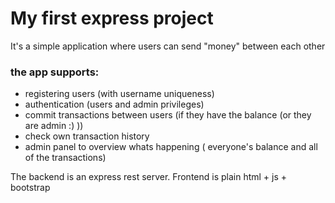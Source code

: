 # My first express project
It's a simple application where users can send "money" between each other
### the app supports:
- registering users (with username uniqueness)
- authentication (users and admin privileges)
- commit transactions between users (if they have the balance (or they are admin :) ))
- check own transaction history
- admin panel to overview whats happening ( everyone's balance and all of the transactions)

The backend is an express rest server.
Frontend is plain html + js + bootstrap